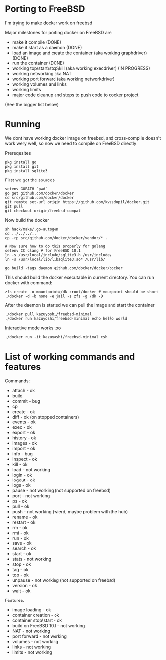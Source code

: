 # Porting to FreeBSD
I'm trying to make docker work on freebsd

Major milestones for porting docker on FreeBSD are:

* make it compile (DONE)
* make it start as a daemon (DONE)
* load an image and create the container (aka working graphdriver) (DONE)
* run the container (DONE)
* working top\start\stop\kill (aka working execdriver) (IN PROGRESS)
* working networking aka NAT
* working port forward (aka working networkdriver)
* working volumes and links
* working limits
* major code cleanup and steps to push code to docker project

(See the bigger list below)

# Running
We dont have working docker image on freebsd, and cross-compile doesn't work wery well, so now we need to compile on FreeBSD directly

Prereqesites

    pkg install go
    pkg install git
    pkg install sqlite3

First we get the sources

    setenv GOPATH `pwd`
    go get github.com/docker/docker
    cd src/github.com/docker/docker
    git remote set-url origin https://github.com/kvasdopil/docker.git
    git pull
    git checkout origin/freebsd-compat
    
Now build the docker

    sh hack/make/.go-autogen
    cd ../../../..
    cp -rp src/github.com/docker/docker/vendor/* .

    # Now sure how to do this properly for golang
    setenv CC clang # for FreeBSD 10.1
    ln -s /usr/local/include/sqlite3.h /usr/include/
    ln -s /usr/local/lib/libsqlite3.so* /usr/lib/

    go build -tags daemon github.com/docker/docker/docker

This should build the docker executable in current directory. You can run docker with command:
    
    zfs create -o mountpoint=/dk zroot/docker # mounpoint should be short
    ./docker -d -b none -e jail -s zfs -g /dk -D

After the daemon is started we can pull the image and start the container

    ./docker pull kazuyoshi/freebsd-minimal
    ./docker run kazuyoshi/freebsd-minimal echo hello world
   
Interactive mode works too

    ./docker run -it kazuyoshi/freebsd-minimal csh

# List of working commands and features

Commands:
* attach    - ok
* build
* commit    - bug
* cp
* create    - ok
* diff      - ok (on stopped containers)
* events    - ok
* exec      - ok
* export    - ok
* history   - ok
* images    - ok
* import    - ok
* info      - bug
* inspect   - ok
* kill      - ok
* load      - not working
* login     - ok
* logout    - ok
* logs      - ok
* pause     - not working (not supported on freebsd)
* port      - not working
* ps        - ok
* pull      - ok
* push      - not working (wierd, maybe problem with the hub)
* rename    - ok
* restart   - ok
* rm        - ok
* rmi       - ok
* run       - ok
* save      - ok
* search    - ok
* start     - ok
* stats     - not working
* stop      - ok
* tag       - ok
* top       - ok
* unpause   - not working (not supported on freebsd)
* version   - ok
* wait      - ok

Features:
* image loading         - ok
* container creation    - ok
* container stop\start  - ok
* build on FreeBSD 10.1 - not working
* NAT                   - not working
* port forward          - not working
* volumes               - not working
* links                 - not working
* limits                - not working
